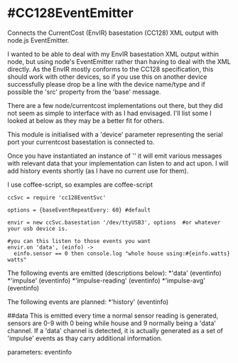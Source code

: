 #CC128EventEmitter
=================

Connects the CurrentCost (EnvIR) basestation (CC128) XML output with node.js EventEmitter.

I wanted to be able to deal with my EnvIR basestation XML output within node, but 
using node's EventEmitter rather than having to deal with the XML directly. As the EnvIR mostly conforms 
to the CC128 specification, this should work with other devices, so if you use this on another device successfully
please drop be a line with the device name/type and if possible the 'src' property from the 'base' message.

There are a few node/currentcost implementations out there, but they did not seem as simple
to interface with as I had envisaged. I'll list some I looked at below as they may be a better fit for others.

This module is initialised with a 'device' parameter representing the serial port 
your currentcost basestation is connected to.

Once you have instantiated an instance of '' it will emit various messages with relevant data that your 
implementation can listen to and act upon. I will add history events shortly (as I have no current use for them).

I use coffee-script, so examples are coffee-script

    ccSvc = require 'cc128EventSvc'

    options = {baseEventRepeatEvery: 60} #default

    envir = new ccSvc.basestation '/dev/ttyUSB3', options  #or whatever your usb device is.

    #you can this listen to those events you want
    envir.on 'data', (einfo) ->
      einfo.sensor == 0 then console.log "whole house using:#{einfo.watts} watts" 



The following events are emitted (descriptions below):
*'data' (eventinfo)
*'impulse' (eventinfo)
*'impulse-reading' (eventinfo)
*'impulse-avg' (eventinfo)

The following events are planned:
*'history' (eventinfo)



##data
This is emitted every time a normal sensor reading is generated, sensors are 0-9 with 0 being while house 
and 9 normally being a 'data' channel. If a 'data' channel is detected, it is actually generated as a set of
'impulse' events as thay carry additional information. 

parameters: eventinfo
              



